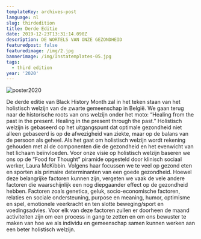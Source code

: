 ```yaml
---
templateKey: archives-post
language: nl
slug: thirdedition
title: Derde Editie
date: 2019-12-23T13:31:14.090Z
description: DE WORTELS VAN ONZE GEZONDHEID
featuredpost: false
featuredimage: /img/2.jpg
bannerimage: /img/Instatemplates-05.jpg
tags:
  - third edition
year: '2020'
---
```

![poster2020](/img/2.jpg "Poster 2020")

De derde editie van Black History Month zal in het teken staan van het holistisch welzijn van de zwarte gemeenschap in België. We gaan terug naar de historische roots van ons welzijn onder het moto: “Healing from the past in the present. Healing in the present through the past.” Holistisch welzijn is gebaseerd op het uitgangspunt dat optimale gezondheid niet alleen gebaseerd is op de afwezigheid van ziekte, maar op de balans van de persoon als geheel. Als het gaat om holistisch welzijn wordt rekening gehouden met al de componenten die de gezondheid en het evenwicht van het lichaam beïnvloeden. Voor onze visie op holistisch welzijn baseren we ons op de “Food for Thought” piramide opgesteld door klinisch sociaal werker, Laura McKibbin. Volgens haar focussen we te veel op gezond eten en sporten als primaire determinanten van een goede gezondheid. Hoewel deze belangrijke factoren kunnen zijn, vergeten we vaak de vele andere factoren die waarschijnlijk een nog diepgaander effect op de gezondheid hebben. Factoren zoals genetica, geluk, socio-economische factoren, relaties en sociale ondersteuning, purpose en meaning, humor, optimisme en spel, emotionele veerkracht en ten slotte beweging/sport en voedingsadvies. Voor elk van deze factoren zullen er doorheen de maand activiteiten zijn om een process in gang te zetten en om ons bewuster te maken van hoe we als individu en gemeenschap samen kunnen werken aan een beter holistisch welzijn.
